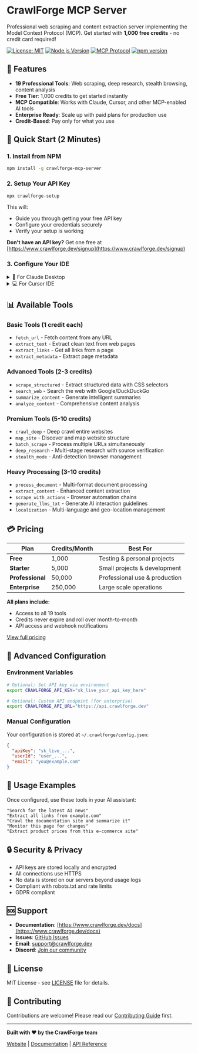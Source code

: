 # CrawlForge MCP Server

Professional web scraping and content extraction server implementing the Model Context Protocol (MCP). Get started with **1,000 free credits** - no credit card required!

[![License: MIT](https://img.shields.io/badge/License-MIT-yellow.svg)](https://opensource.org/licenses/MIT)
[![Node.js Version](https://img.shields.io/badge/node-%3E%3D18.0.0-brightgreen)](https://nodejs.org/)
[![MCP Protocol](https://img.shields.io/badge/MCP-Compatible-blue)](https://modelcontextprotocol.io/)
[![npm version](https://img.shields.io/npm/v/crawlforge-mcp-server.svg)](https://www.npmjs.com/package/crawlforge-mcp-server)

## 🎯 Features

- **19 Professional Tools**: Web scraping, deep research, stealth browsing, content analysis
- **Free Tier**: 1,000 credits to get started instantly
- **MCP Compatible**: Works with Claude, Cursor, and other MCP-enabled AI tools
- **Enterprise Ready**: Scale up with paid plans for production use
- **Credit-Based**: Pay only for what you use

## 🚀 Quick Start (2 Minutes)

### 1. Install from NPM

```bash
npm install -g crawlforge-mcp-server
```

### 2. Setup Your API Key

```bash
npx crawlforge-setup
```

This will:
- Guide you through getting your free API key
- Configure your credentials securely
- Verify your setup is working

**Don't have an API key?** Get one free at [https://www.crawlforge.dev/signup](https://www.crawlforge.dev/signup)

### 3. Configure Your IDE

<details>
<summary>🤖 For Claude Desktop</summary>

Add to `claude_desktop_config.json`:
```json
{
  "mcpServers": {
    "crawlforge": {
      "command": "npx",
      "args": ["crawlforge-mcp-server"]
    }
  }
}
```

**Location:**
- macOS: `~/Library/Application Support/Claude/claude_desktop_config.json`
- Windows: `%APPDATA%/Claude/claude_desktop_config.json`
- Linux: `~/.config/Claude/claude_desktop_config.json`

Restart Claude Desktop to activate.
</details>

<details>
<summary>💻 For Cursor IDE</summary>

Add to `.cursorrules` in your project:
```bash
mcp_servers:
  crawlforge:
    command: npx
    args: ["crawlforge-mcp-server"]
```

Or use the MCP plugin in Cursor settings.
</details>

## 📊 Available Tools

### Basic Tools (1 credit each)
- `fetch_url` - Fetch content from any URL
- `extract_text` - Extract clean text from web pages
- `extract_links` - Get all links from a page
- `extract_metadata` - Extract page metadata

### Advanced Tools (2-3 credits)
- `scrape_structured` - Extract structured data with CSS selectors
- `search_web` - Search the web with Google/DuckDuckGo
- `summarize_content` - Generate intelligent summaries
- `analyze_content` - Comprehensive content analysis

### Premium Tools (5-10 credits)
- `crawl_deep` - Deep crawl entire websites
- `map_site` - Discover and map website structure
- `batch_scrape` - Process multiple URLs simultaneously
- `deep_research` - Multi-stage research with source verification
- `stealth_mode` - Anti-detection browser management

### Heavy Processing (3-10 credits)
- `process_document` - Multi-format document processing
- `extract_content` - Enhanced content extraction
- `scrape_with_actions` - Browser automation chains
- `generate_llms_txt` - Generate AI interaction guidelines
- `localization` - Multi-language and geo-location management

## 💳 Pricing

| Plan | Credits/Month | Best For |
|------|---------------|----------|
| **Free** | 1,000 | Testing & personal projects |
| **Starter** | 5,000 | Small projects & development |
| **Professional** | 50,000 | Professional use & production |
| **Enterprise** | 250,000 | Large scale operations |

**All plans include:**
- Access to all 19 tools
- Credits never expire and roll over month-to-month
- API access and webhook notifications

[View full pricing](https://www.crawlforge.dev/pricing)

## 🔧 Advanced Configuration

### Environment Variables

```bash
# Optional: Set API key via environment
export CRAWLFORGE_API_KEY="sk_live_your_api_key_here"

# Optional: Custom API endpoint (for enterprise)
export CRAWLFORGE_API_URL="https://api.crawlforge.dev"
```

### Manual Configuration

Your configuration is stored at `~/.crawlforge/config.json`:

```json
{
  "apiKey": "sk_live_...",
  "userId": "user_...",
  "email": "you@example.com"
}
```

## 📖 Usage Examples

Once configured, use these tools in your AI assistant:

```
"Search for the latest AI news"
"Extract all links from example.com"
"Crawl the documentation site and summarize it"
"Monitor this page for changes"
"Extract product prices from this e-commerce site"
```

## 🔒 Security & Privacy

- API keys are stored locally and encrypted
- All connections use HTTPS
- No data is stored on our servers beyond usage logs
- Compliant with robots.txt and rate limits
- GDPR compliant

## 🆘 Support

- **Documentation**: [https://www.crawlforge.dev/docs](https://www.crawlforge.dev/docs)
- **Issues**: [GitHub Issues](https://github.com/mysleekdesigns/crawlforge-mcp/issues)
- **Email**: support@crawlforge.dev
- **Discord**: [Join our community](https://discord.gg/crawlforge)

## 📄 License

MIT License - see [LICENSE](LICENSE) file for details.

## 🤝 Contributing

Contributions are welcome! Please read our [Contributing Guide](CONTRIBUTING.md) first.

---

**Built with ❤️ by the CrawlForge team**

[Website](https://www.crawlforge.dev) | [Documentation](https://www.crawlforge.dev/docs) | [API Reference](https://www.crawlforge.dev/api-reference)